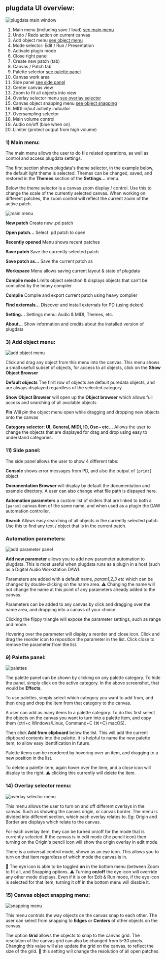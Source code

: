 ## plugdata UI overview:
![plugdata main window](screenshots/plugdata_main_interface_markup.png)

1. Main menu (including save / load) [see main menu](#1-main-menu)
2. Undo / Redo action on current canvas
3. Add object menu [see object menu](#3-add-object-menu)
4. Mode selector: Edit / Run / Presentation
5. Activate plugin mode
6. Close right panel
7. Create new patch (tab)
8. Canvas / Patch tab
9. Palette selector [see palette panel](#9-palette-panel)
10. Canvas work area
11. Side panel [see side panel](#11-side-panel)
12. Center canvas view
13. Zoom to fit all objects into view
14. Overlay selector menu [see overlay selector](#14-overlay-selector-menu)
15. Canvas object snapping menu [see object snapping](#15-canvas-object-snapping-menu)
16. MIDI in/out activity indicator
17. Oversampling selector
18. Main volume control
19. Audio on/off (blue when on)
20. Limiter (protect output from high volume)

### 1) Main menu:
The main menu allows the user to do file related operations, as well as control and access plugdata settings.

The first section shows plugdata's theme selector, in the example below, the default light theme is selected. Themes can be changed, saved, and restored in the **Themes** section of the **Settings...** menu.

Below the theme selector is a canvas zoom display / control. Use this to change the scale of the currently selected canvas. When working on different patches, the zoom control will reflect the current zoom of the active patch.

![main menu](screenshots/main_menu.png)

**New patch** Create new .pd patch

**Open patch...** Select .pd patch to open

**Recently opened** Menu shows recent patches

**Save patch** Save the currently selected patch

**Save patch as...** Save the current patch as

**Workspace** Menu allows saving current layout & state of plugdata

**Compile mode** Limits object selection & displays objects that can't be comipiled by the heavy compiler

**Compile** Compile and export current patch using heavy compiler

**Find externals...** Discover and install externals for PD (using deken)

**Setting...** Settings menu: Audio & MIDI, Themes, etc.

**About...** Show information and credits about the installed version of plugdata

### 3) Add object menu:

![add object menu](screenshots/add_object_menu.png)

Click and drag any object from this menu into the canvas. This menu shows a small usefull subset of objects, for access to all objects, click on the **Show Object Browser**

**Default objects** The first row of objects are default puredata objects, and are always displayed regardless of the selected category.

**Show Object Browser** will open up the **Object browser** which allows full access and searching of all available objects

**Pin** Will pin the object menu open while dragging and dropping new objects onto the canvas

**Category selector: UI, General, MIDI, IO, Osc~ etc...** Allows the user to change the objects that are displayed for drag and drop using easy to understand categories.

### 11) Side panel:

The side panel allows the user to show 4 different tabs:

**Console** shows error messages from PD, and also the output of `[print]` object

**Documentation Browser** will display by default the documentation and example directory. A user can also change what file path is dispayed here.

**Automation parameters** a custom list of sliders that are linked to both a `[param]` canvas item of the same name, and when used as a plugin the DAW automation controller.

**Search** Allows easy searching of all objects in the currently selected patch. Use this to find any text / object that is in the current patch.

### Automation parameters:

![add parameter panel](screenshots/add_parameter_panel.png)

**Add new parameter** allows you to add new parameter automation to plugdata.
This is most useful when plugdata runs as a plugin in a host (such as a Digital Audio Workstation DAW).

Parameters are added with a default name, *param1,2,3 etc* which can be changed by double-clicking on the name area. :warning: Changing the name will not change the name at this point of any parameters already added to the canvas.

Parameters can be added to any canvas by click and dragging over the name area, and dropping into a canavs of your choice.

Clicking the flippy triangle will expose the parameter settings, such as range and mode.

Hovering over the parameter will display a reorder and close icon. Click and drag the reorder icon to reposition the parameter in the list. Click close to remove the parameter from the list.

### 9) Palette panel:

![palettes](screenshots/palette_panel.png)

The palette panel can be shown by clicking on any palette category. To hide the panel, simply click on the active category. In the above screenshot, that would be **Effects**.

To use palettes, simply select which category you want to add from, and then drag and drop the item from that category to the canvas.

A user can add as many items to a palette category. To do this first select the objects on the canvas you want to turn into a palette item, and copy them (ctrl+c Windows/Linux, Command+C (⌘+C) macOS).

Then click **Add from clipboard** below the list. This will add the current clipboard contents into the palette. It is helpful to name the new palette item, to allow easy identification in future.

Palette items can be reordered by hovering over an item, and dragging to a new position in the list.

To delete a palette item, again hover over the item, and a close icon will display to the right. :warning: clicking this currently will delete the item.

### 14) Overlay selector menu:

![overlay selector menu](screenshots/overlay_selector_menu.png)

This menu allows the user to turn on and off different overlays in the canvas.
Such as showing the canavs origin, or canvas border.
The menu is divided into different section, which each overlay relates to. Eg: Origin and Border are displays which relate to the canvas.

For each overlay item, they can be turned on/off for the mode that is currently selected. If the canvas is in edit mode (the pencil icon) then turning on the Origin's pencil icon will show the origin overlay in edit mode.

There is a universal control mode, shown as an eye icon. This allows you to turn on that item regardless of which mode the canvas is in.

:pushpin: The eye icon is able to be toggled **on** in the bottom menu (between Zoom to fit all, and Snapping options. :warning: Turning **on/off** the eye icon will override any other mode displays. Even if it is on for Edit & Run mode, if the eye icon is selected for that item, turning it off in the bottom menu will disable it.

### 15) Canvas object snapping menu:

![snapping menu](screenshots/snapping_menu.png)

This menu controls the way objects on the canvas snap to each other. The user can select from snapping to **Edges** or **Centers** of other objects on the canvas.

The option **Grid** allows the objects to snap to the canvas grid. The resolution of the canvas grid can also be changed from 5-30 pixels. Changing this value will also update the grid on the canvas, to reflect the size of the grid. :pushpin: this setting will change the resolution of all open patches.



